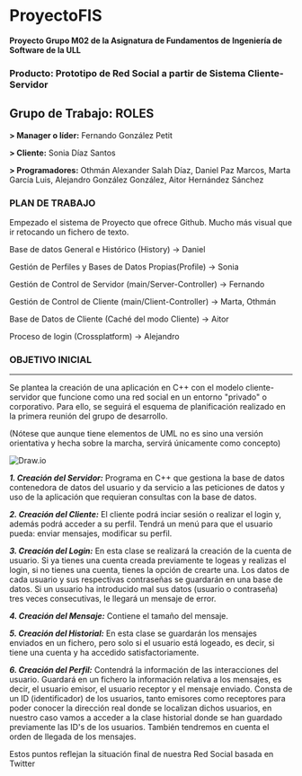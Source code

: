 # ProyectoFIS

**Proyecto Grupo M02 de la Asignatura de Fundamentos de Ingeniería de Software de la ULL**

### **Producto:** Prototipo de Red Social a partir de Sistema Cliente-Servidor

**Grupo de Trabajo: ROLES**
------------------------------

**> Manager o líder:** Fernando González Petit

**> Cliente:** Sonia Díaz Santos

**> Programadores:** Othmán Alexander Salah Díaz, Daniel Paz Marcos, Marta García Luis, Alejandro González González, Aitor Hernández Sánchez

### **PLAN DE TRABAJO**

Empezado el sistema de Proyecto que ofrece Github. Mucho más visual que ir retocando un fichero de texto.

Base de datos General e Histórico (History) -> Daniel

Gestión de Perfiles y Bases de Datos Propias(Profile) -> Sonia

Gestión de Control de Servidor (main/Server-Controller) -> Fernando

Gestión de Control de Cliente (main/Client-Controller) -> Marta, Othmán

Base de Datos de Cliente (Caché del modo Cliente) -> Aitor

Proceso de login (Crossplatform) -> Alejandro

### **OBJETIVO INICIAL**
----------------------

Se plantea la creación de una aplicación en C++ con el modelo cliente-servidor que funcione como una red social en un entorno "privado" o corporativo. Para ello, se seguirá el esquema de planificación realizado en la primera reunión del grupo de desarrollo.

(Nótese que aunque tiene elementos de UML no es sino una versión orientativa y hecha sobre la marcha, servirá únicamente como concepto)

![Draw.io](ModeloBásico.png)




***1. Creación del Servidor:***
Programa en C++ que gestiona la base de datos contenedora de datos del usuario y da servicio a las peticiones de datos y uso de la aplicación que requieran consultas con la base de datos.
  
***2. Creación del Cliente:***
El cliente podrá inciar sesión o realizar el login y, además podrá acceder a su perfil. Tendrá un menú para que el usuario pueda: enviar mensajes, modificar su perfil. 

***3. Creación del Login:***
En esta clase se realizará la creación de la cuenta de usuario. Si ya tienes una cuenta creada previamente te logeas y realizas el login, si no tienes una cuenta, tienes la opción de crearte una.
Los datos de cada usuario y sus respectivas contraseñas se guardarán en una base de datos. 
Si un usuario ha introducido mal sus datos (usuario o contraseña) tres veces consecutivas, le llegará un mensaje de error.

***4. Creación del Mensaje:***
Contiene el tamaño del mensaje.

***5. Creación del Historial:***
En esta clase se guardarán los mensajes enviados en un fichero, pero solo si el usuario está logeado, es decir, si tiene una cuenta y ha accedido satisfactoriamente. 

***6. Creación del Perfil:***
Contendrá la información de las interacciones del usuario. Guardará en un fichero la información relativa a los mensajes, es decir, el usuario emisor, el usuario receptor y el mensaje enviado.
Consta de un ID (identificador) de los usuarios, tanto emisores como receptores para poder conocer la dirección real donde se localizan dichos usuarios, en nuestro caso vamos a acceder a la clase historial donde se han guardado previamente las ID's de los usuarios.
También tendremos en cuenta el orden de llegada de los mensajes.

Estos puntos reflejan la situación final de nuestra Red Social basada en Twitter
